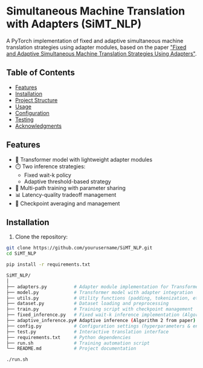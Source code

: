 # Simultaneous Machine Translation with Adapters (SiMT_NLP)

A PyTorch implementation of fixed and adaptive simultaneous machine translation strategies using adapter modules, based on the paper ["Fixed and Adaptive Simultaneous Machine Translation Strategies Using Adapters"](https://arxiv.org/abs/XXXX.XXXX).

## Table of Contents
- [Features](#features)
- [Installation](#installation)
- [Project Structure](#project-structure)
- [Usage](#usage)
- [Configuration](#configuration)
- [Testing](#testing)
- [Acknowledgments](#acknowledgments)

## Features
- 🚀 Transformer model with lightweight adapter modules
- ⏱️ Two inference strategies:
  - Fixed wait-k policy
  - Adaptive threshold-based strategy
- 🔄 Multi-path training with parameter sharing
- 📊 Latency-quality tradeoff management
- 💾 Checkpoint averaging and management

## Installation
1. Clone the repository:
```bash
git clone https://github.com/yourusername/SiMT_NLP.git
cd SiMT_NLP

pip install -r requirements.txt

SiMT_NLP/
│
├── adapters.py          # Adapter module implementation for Transformer
├── model.py             # Transformer model with adapter integration
├── utils.py             # Utility functions (padding, tokenization, etc.)
├── dataset.py           # Dataset loading and preprocessing
├── train.py             # Training script with checkpoint management
├── fixed_inference.py   # Fixed wait-k inference implementation (Algorithm 1 from paper)
├── adaptive_inference.py# Adaptive inference (Algorithm 2 from paper)
├── config.py            # Configuration settings (hyperparameters & enums)
├── test.py              # Interactive translation interface
├── requirements.txt     # Python dependencies
├── run.sh               # Training automation script
└── README.md            # Project documentation

./run.sh